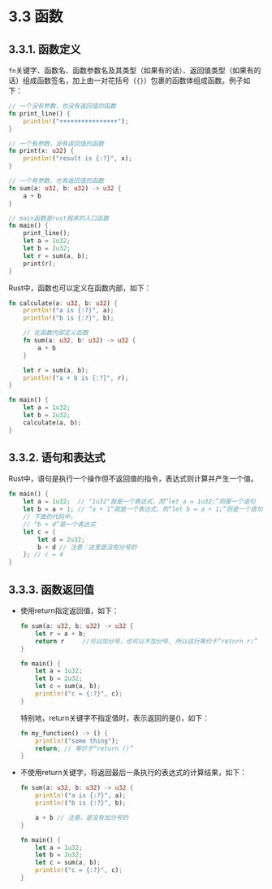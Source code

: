 # 3.3 函数

## 3.3.1. 函数定义

`fn`关键字、函数名、函数参数名及其类型（如果有的话）、返回值类型（如果有的话）组成函数签名，加上由一对花括号（`{}`）包裹的函数体组成函数。例子如下：

```rust
// 一个没有参数，也没有返回值的函数
fn print_line() {
    println!("++++++++++++++++");
}

// 一个有参数，没有返回值的函数
fn print(x: u32) {
    println!("result is {:?}", x);
}

// 一个有参数，也有返回值的函数
fn sum(a: u32, b: u32) -> u32 {
    a + b
}

// main函数是rust程序的入口函数
fn main() {
    print_line();
    let a = 1u32;
    let b = 2u32;
    let r = sum(a, b);
    print(r);
}
```

Rust中，函数也可以定义在函数内部，如下：

```rust
fn calculate(a: u32, b: u32) {
    println!("a is {:?}", a);
    println!("b is {:?}", b);

    // 在函数内部定义函数
    fn sum(a: u32, b: u32) -> u32 {
        a + b
    }

    let r = sum(a, b);
    println!("a + b is {:?}", r);
}

fn main() {
    let a = 1u32;
    let b = 2u32;
    calculate(a, b);
}
```

## 3.3.2. 语句和表达式

Rust中，语句是执行一个操作但不返回值的指令，表达式则计算并产生一个值。

```rust
fn main() {
    let a = 1u32;  // "1u32"就是一个表达式，而“let a = 1u32;”则是一个语句
    let b = a + 1; // “a + 1”就是一个表达式，而“let b = a + 1;”则是一个语句
    // 下面的代码中，
    // “b + d”是一个表达式
    let c = {
        let d = 2u32;
        b + d // 注意：这里是没有分号的
    }; // c = 4
}
```

## 3.3.3. 函数返回值

- 使用return指定返回值，如下：

    ```rust
    fn sum(a: u32, b: u32) -> u32 {
        let r = a + b;
        return r     //可以加分号，也可以不加分号, 所以这行等价于“return r;”
    }

    fn main() {
        let a = 1u32;
        let b = 2u32;
        let c = sum(a, b);
        println!("c = {:?}", c);
    }
    ```

    特别地，return关键字不指定值时，表示返回的是()，如下：

    ```rust
    fn my_function() -> () {
        println!("some thing");
        return; // 等价于“return ()”
    }
    ```

- 不使用return关键字，将返回最后一条执行的表达式的计算结果，如下：

    ```rust
    fn sum(a: u32, b: u32) -> u32 {
        println!("a is {:?}", a);
        println!("b is {:?}", b);

        a + b // 注意，是没有加分号的
    }

    fn main() {
        let a = 1u32;
        let b = 2u32;
        let c = sum(a, b);
        println!("c = {:?}", c);
    }
    ```
